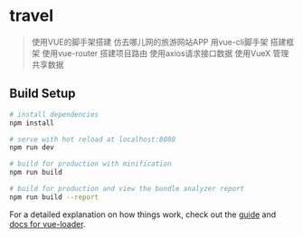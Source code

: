 # travel

> 使用VUE的脚手架搭建 仿去哪儿网的旅游网站APP
> 用vue-cli脚手架 搭建框架
> 使用vue-router 搭建项目路由
> 使用axios请求接口数据
> 使用VueX 管理共享数据

## Build Setup

``` bash
# install dependencies
npm install

# serve with hot reload at localhost:8080
npm run dev

# build for production with minification
npm run build

# build for production and view the bundle analyzer report
npm run build --report
```

For a detailed explanation on how things work, check out the [guide](http://vuejs-templates.github.io/webpack/) and [docs for vue-loader](http://vuejs.github.io/vue-loader).
